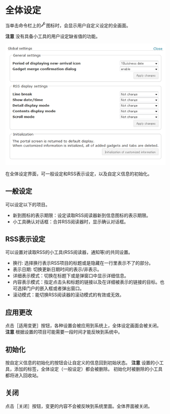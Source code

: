 # 全体设定

当单击命令栏上的![Properties icon]图标时，会显示用户自定义设定的全画面。

**注意** 没有具备小工具的用户设定缺省值的功能。

![Global Settings]

在全体设定界面，可一般设定和RSS表示设定，以及自定义信息的初始化。


## 一般设定

可以设定以下的项目。

* 新到图标的表示期限：设定读取RSS阅读器新到信息图标的表示期限。
* 小工具确认对话框：合并RSS阅读器时，显示确认对话框。


## RSS表示设定

可以设置对读取RSS的小工具(RSS阅读器，通知等)的共同设置。

* 换行: 选择换行表示RSS项目的标题或是隐藏在一行里表示不了的部分。
* 表示日期: 切换更新日期时间的表示/非表示。
* 详细表示模式：切换在标题下或是弹窗口中显示详细信息。
* 内容表示模式：指定点击头和标题的链接以及在详细被表示的链接的目标。也可选择门户的嵌入框或者弹出窗口。
* 滚动模式：能切换RSS阅读器的滚动模式的有效或无效。


## 应用更改

点击［适用变更］按钮，各种设置会被应用到系统上，全体设定画面会被关闭。
**注意** 根据设置的项目可能需要一段时间才能反映到系统中。


## 初始化

按自定义信息的初始化的按钮会让自定义的信息回到初始状态。
**注意** 设置的小工具，添加的标签，全体设定（一般设定）都会被删除。
初始化时被删除的小工具都将进入回收站。


## 关闭

点击［关闭］按钮，变更的内容不会被反映到系统里面。全体界面被关闭。


[Properties icon]: ../../images/wrench.png
[Global Settings]: images/command-bar/global-settings.jpg
